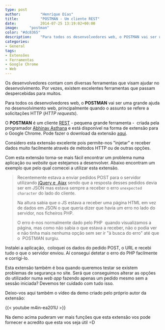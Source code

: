 ```yaml
---
type: post
author:         "Henrique Dias"
title:          "POSTMAN - Um cliente REST"
date:           2014-07-25 13:19:02+00:00
image:     "postman"
color: "#dc8365"
description:    "Para todos os desenvolvedores web, o POSTMAN vai ser uma grande ajuda no desenvolvimento web, principalmente quando o assunto se refere a solicitações HTTP."
categories:
- General
tags:
- Extensões
- Ferramentas
- Google Chrome
- Web
---
```


Os desenvolvedores contam com diversas ferramentas que visam ajudar no desenvolvimento. Por vezes, existem excelentes ferramentas que passam despercebidas para muitos.

Para todos os desenvolvedores web, o **POSTMAN** vai ser uma grande ajuda no desenvolvimento web, principalmente quando o assunto se refere a solicitações HTTP (*HTTP requests*).

O **POSTMAN** é um cliente [REST](http://pt.wikipedia.org/wiki/REST) - pequena grande ferramenta -  criada pela programador [Abhinav Asthana](http://www.rickreation.com/) e está disponível na forma de extensão para o Google Chrome. Pode fazer o download da extensão [aqui](https://chrome.google.com/webstore/detail/postman/fhbjgbiflinjbdggehcddcbncdddomop).

Considero esta extensão excelente pois permite-nos "injetar" e receber dados muito facilmente através de métodos HTTP ou de outras opções.

Com esta extensão torna-se mais fácil encontrar um problema numa aplicação ou *website* que estejamos a desenvolver. Abaixo encontram um exemplo que pelo qual comecei a utilizar esta extensão.

>Recentemente estava a enviar pedidos POST para o servidor utilizando [jQuery e  Ajax](//henriquedias.com/tutorials/chamadas-ajax-com-jquery-e-php/) sendo que a resposta desses pedidos devia ser em JSON mas estava sempre a receber o erro ```unexpected character``` do lado do cliente.
>
> Na altura sabia que o JS estava a receber uma página HTML em vez de dados em JSON o que queria dizer que havia um erro no lado do servidor, nos ficheiros PHP.
>
> O erro é-nos normalmente dado pelo PHP  quando visualizamos a página, mas como não sabia o que estava a receber, não o podia ver e não tinha mais nenhuma opção sem ser ir "à busca do erro" até que o  POSTMAN surgiu.
>
Instalei a aplicação,  coloquei os dados do pedido POST, o URL e recebi tudo o que o servidor enviou. Aí consegui detetar o erro do PHP facilmente e corrigi-lo.


Esta extensão também é boa quando queremos testar se existem problemas de segurança no site. Será que conseguimos alterar as opções do utilizador numa *web app* fazendo apenas um pedido mesmo sem a sessão iniciada? Devemos ter cuidado com tudo isso.

Deixo-vos aqui também o vídeo da demo criado pelo próprio autor da extensão:

{{< youtube m4in-ea201U >}}

Na demo acima puderam ver mais funções que esta extensão vos pode fornecer e acredito que esta vos seja útil =D
